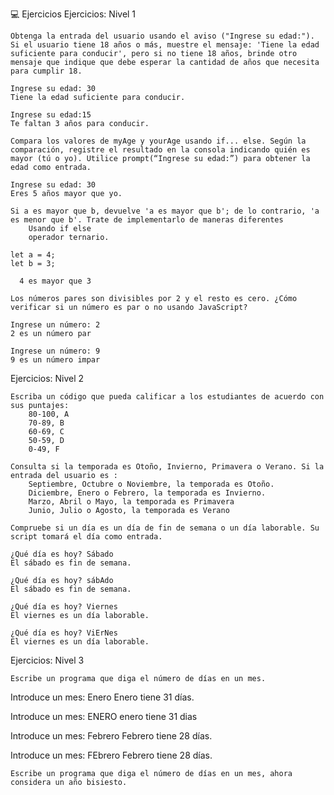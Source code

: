 💻 Ejercicios
Ejercicios: Nivel 1

    Obtenga la entrada del usuario usando el aviso ("Ingrese su edad:"). Si el usuario tiene 18 años o más, muestre el mensaje: 'Tiene la edad suficiente para conducir', pero si no tiene 18 años, brinde otro mensaje que indique que debe esperar la cantidad de años que necesita para cumplir 18.

    Ingrese su edad: 30
    Tiene la edad suficiente para conducir.

    Ingrese su edad:15
    Te faltan 3 años para conducir.

    Compara los valores de myAge y yourAge usando if... else. Según la comparación, registre el resultado en la consola indicando quién es mayor (tú o yo). Utilice prompt(“Ingrese su edad:”) para obtener la edad como entrada.

    Ingrese su edad: 30
    Eres 5 años mayor que yo.

    Si a es mayor que b, devuelve 'a es mayor que b'; de lo contrario, 'a es menor que b'. Trate de implementarlo de maneras diferentes
        Usando if else
        operador ternario.

    let a = 4;
    let b = 3;

      4 es mayor que 3

    Los números pares son divisibles por 2 y el resto es cero. ¿Cómo verificar si un número es par o no usando JavaScript?

    Ingrese un número: 2
    2 es un número par

    Ingrese un número: 9
    9 es un número impar

Ejercicios: Nivel 2

    Escriba un código que pueda calificar a los estudiantes de acuerdo con sus puntajes:
        80-100, A
        70-89, B
        60-69, C
        50-59, D
        0-49, F

    Consulta si la temporada es Otoño, Invierno, Primavera o Verano. Si la entrada del usuario es :
        Septiembre, Octubre o Noviembre, la temporada es Otoño.
        Diciembre, Enero o Febrero, la temporada es Invierno.
        Marzo, Abril o Mayo, la temporada es Primavera
        Junio, Julio o Agosto, la temporada es Verano

    Compruebe si un día es un día de fin de semana o un día laborable. Su script tomará el día como entrada.

    ¿Qué día es hoy? Sábado
    El sábado es fin de semana.

    ¿Qué día es hoy? sábAdo
    El sábado es fin de semana.

    ¿Qué día es hoy? Viernes
    El viernes es un día laborable.

    ¿Qué día es hoy? ViErNes
    El viernes es un día laborable.

Ejercicios: Nivel 3

    Escribe un programa que diga el número de días en un mes.

  Introduce un mes: Enero
  Enero tiene 31 días.

  Introduce un mes: ENERO
  enero tiene 31 dias

  Introduce un mes: Febrero
  Febrero tiene 28 días.

  Introduce un mes: FEbrero
  Febrero tiene 28 días.

    Escribe un programa que diga el número de días en un mes, ahora considera un año bisiesto.
